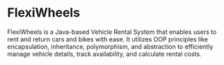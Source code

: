 # FlexiWheels
FlexiWheels is a Java-based Vehicle Rental System that enables users to rent and return cars and bikes with ease. It utilizes OOP principles like encapsulation, inheritance, polymorphism, and abstraction to efficiently manage vehicle details, track availability, and calculate rental costs. 
